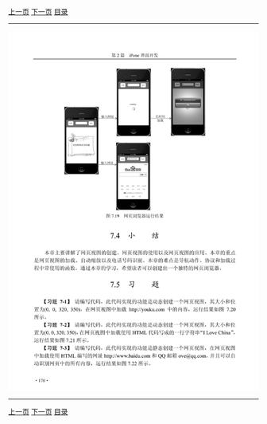 [上一页](181.md) [下一页](183.md) [目录](../README.md)

***

![182](../images/182.png)

***

[上一页](181.md) [下一页](183.md) [目录](../README.md)